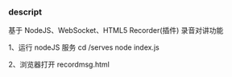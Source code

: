 
### descript
基于 NodeJS、WebSocket、HTML5 Recorder(插件) 录音对讲功能

1、运行 nodeJS 服务
cd /serves
node index.js

2、浏览器打开 recordmsg.html